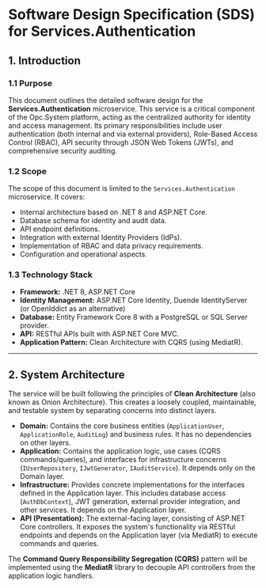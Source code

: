 # Software Design Specification (SDS) for Services.Authentication

## 1. Introduction

### 1.1 Purpose

This document outlines the detailed software design for the **Services.Authentication** microservice. This service is a critical component of the Opc.System platform, acting as the centralized authority for identity and access management. Its primary responsibilities include user authentication (both internal and via external providers), Role-Based Access Control (RBAC), API security through JSON Web Tokens (JWTs), and comprehensive security auditing.

### 1.2 Scope

The scope of this document is limited to the `Services.Authentication` microservice. It covers:
-   Internal architecture based on .NET 8 and ASP.NET Core.
-   Database schema for identity and audit data.
-   API endpoint definitions.
-   Integration with external Identity Providers (IdPs).
-   Implementation of RBAC and data privacy requirements.
-   Configuration and operational aspects.

### 1.3 Technology Stack

-   **Framework:** .NET 8, ASP.NET Core
-   **Identity Management:** ASP.NET Core Identity, Duende IdentityServer (or OpenIddict as an alternative)
-   **Database:** Entity Framework Core 8 with a PostgreSQL or SQL Server provider.
-   **API:** RESTful APIs built with ASP.NET Core MVC.
-   **Application Pattern:** Clean Architecture with CQRS (using MediatR).

---

## 2. System Architecture

The service will be built following the principles of **Clean Architecture** (also known as Onion Architecture). This creates a loosely coupled, maintainable, and testable system by separating concerns into distinct layers.

-   **Domain:** Contains the core business entities (`ApplicationUser`, `ApplicationRole`, `AuditLog`) and business rules. It has no dependencies on other layers.
-   **Application:** Contains the application logic, use cases (CQRS commands/queries), and interfaces for infrastructure concerns (`IUserRepository`, `IJwtGenerator`, `IAuditService`). It depends only on the Domain layer.
-   **Infrastructure:** Provides concrete implementations for the interfaces defined in the Application layer. This includes database access (`AuthDbContext`), JWT generation, external provider integration, and other services. It depends on the Application layer.
-   **API (Presentation):** The external-facing layer, consisting of ASP.NET Core controllers. It exposes the system's functionality via RESTful endpoints and depends on the Application layer (via MediatR) to execute commands and queries.

The **Command Query Responsibility Segregation (CQRS)** pattern will be implemented using the **MediatR** library to decouple API controllers from the application logic handlers.

